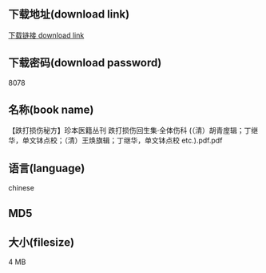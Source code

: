 ## 下载地址(download link)
[下载链接 download link](https://tutu365.netlify.app/?s=%E3%80%90%E8%B7%8C%E6%89%93%E6%8D%9F%E4%BC%A4%E7%A7%98%E6%96%B9%E3%80%91%E7%8F%8D%E6%9C%AC%E5%8C%BB%E7%B1%8D%E4%B8%9B%E5%88%8A+%E8%B7%8C%E6%89%93%E6%8D%9F%E4%BC%A4%E5%9B%9E%E7%94%9F%E9%9B%86%C2%B7%E5%85%A8%E4%BD%93%E4%BC%A4%E7%A7%91+%28%EF%BC%88%E6%B8%85%EF%BC%89%E8%83%A1%E9%9D%92%E5%BA%A2%E8%BE%91%EF%BC%9B%E4%B8%81%E7%BB%A7%E5%8D%8E%EF%BC%8C%E5%8D%95%E6%96%87%E9%92%B5%E7%82%B9%E6%A0%A1%EF%BC%9B%EF%BC%88%E6%B8%85%EF%BC%89%E7%8E%8B%E7%84%95%E6%97%97%E8%BE%91%EF%BC%9B%E4%B8%81%E7%BB%A7%E5%8D%8E%EF%BC%8C%E5%8D%95%E6%96%87%E9%92%B5%E7%82%B9%E6%A0%A1+etc.%29.pdf)

## 下载密码(download password)
8078

## 名称(book name)
【跌打损伤秘方】珍本医籍丛刊 跌打损伤回生集·全体伤科 (（清）胡青庢辑；丁继华，单文钵点校；（清）王焕旗辑；丁继华，单文钵点校 etc.).pdf.pdf

## 语言(language)
chinese

## MD5


## 大小(filesize)
4 MB
